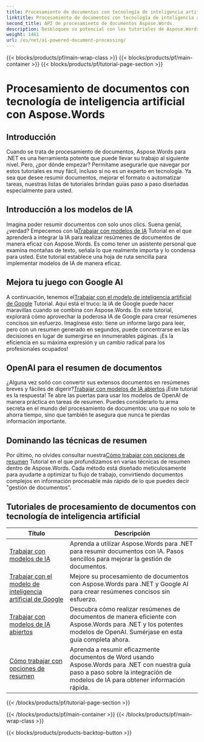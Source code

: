 ```yaml
---
title: Procesamiento de documentos con tecnología de inteligencia artificial con Aspose.Words
linktitle: Procesamiento de documentos con tecnología de inteligencia artificial
second_title: API de procesamiento de documentos Aspose.Words
description: Desbloquee su potencial con los tutoriales de Aspose.Words para .NET. Aprenda a mejorar el procesamiento de documentos con soluciones basadas en IA para obtener resultados rápidos y efectivos.
weight: 1461
url: /es/net/ai-powered-document-processing/
---
```


{{< blocks/products/pf/main-wrap-class >}}
{{< blocks/products/pf/main-container >}}
{{< blocks/products/pf/tutorial-page-section >}}

# Procesamiento de documentos con tecnología de inteligencia artificial con Aspose.Words

## Introducción

Cuando se trata de procesamiento de documentos, Aspose.Words para .NET es una herramienta potente que puede llevar su trabajo al siguiente nivel. Pero, ¿por dónde empezar? Permítame asegurarle que navegar por estos tutoriales es muy fácil, incluso si no es un experto en tecnología. Ya sea que desee resumir documentos, mejorar el formato o automatizar tareas, nuestras listas de tutoriales brindan guías paso a paso diseñadas especialmente para usted.

## Introducción a los modelos de IA

 Imagina poder resumir documentos con solo unos clics. Suena genial, ¿verdad? Empecemos con la[Trabajar con modelos de IA](./working-with-ai-model/) Tutorial en el que aprenderá a integrar la IA para realizar resúmenes de documentos de manera eficaz con Aspose.Words. Es como tener un asistente personal que examina montañas de texto, señala lo que realmente importa y lo condensa para usted. Este tutorial establece una hoja de ruta sencilla para implementar modelos de IA de manera eficaz. 

## Mejora tu juego con Google AI

 A continuación, tenemos el[Trabajar con el modelo de inteligencia artificial de Google](./working-with-google-ai-model/) Tutorial. Aquí está el truco: la IA de Google puede hacer maravillas cuando se combina con Aspose.Words. En este tutorial, explorará cómo aprovechar la poderosa IA de Google para crear resúmenes concisos sin esfuerzo. Imagínese esto: tiene un informe largo para leer, pero con un resumen generado en segundos, puede concentrarse en las decisiones en lugar de sumergirse en innumerables páginas. ¡Es la eficiencia en su máxima expresión y un cambio radical para los profesionales ocupados!

## OpenAI para el resumen de documentos

 ¿Alguna vez soñó con convertir sus extensos documentos en resúmenes breves y fáciles de digerir?[Trabajar con modelos de IA abiertos](./working-with-open-ai-model/) ¡Este tutorial es la respuesta! Te abre las puertas para usar los modelos de OpenAI de manera práctica en tareas de resumen. Puedes considerarlo tu arma secreta en el mundo del procesamiento de documentos: una que no solo te ahorra tiempo, sino que también te asegura que nunca te pierdas información importante.

## Dominando las técnicas de resumen

 Por último, no olvides consultar nuestra[Cómo trabajar con opciones de resumen](./working-with-summarize-options/) Tutorial en el que profundizamos en varias técnicas de resumen dentro de Aspose.Words. Cada método está diseñado meticulosamente para ayudarte a optimizar tu flujo de trabajo, convirtiendo documentos complejos en información procesable más rápido de lo que puedes decir "gestión de documentos". 

 ## Tutoriales de procesamiento de documentos con tecnología de inteligencia artificial
| Título | Descripción |
| --- | --- |
| [Trabajar con modelos de IA](./working-with-ai-model/) | Aprenda a utilizar Aspose.Words para .NET para resumir documentos con IA. Pasos sencillos para mejorar la gestión de documentos. |
| [Trabajar con el modelo de inteligencia artificial de Google](./working-with-google-ai-model/) | Mejore su procesamiento de documentos con Aspose.Words para .NET y Google AI para crear resúmenes concisos sin esfuerzo. |
| [Trabajar con modelos de IA abiertos](./working-with-open-ai-model/) | Descubra cómo realizar resúmenes de documentos de manera eficiente con Aspose.Words para .NET y los potentes modelos de OpenAI. Sumérjase en esta guía completa ahora. |
| [Cómo trabajar con opciones de resumen](./working-with-summarize-options/) | Aprenda a resumir eficazmente documentos de Word usando Aspose.Words para .NET con nuestra guía paso a paso sobre la integración de modelos de IA para obtener información rápida. |
{{< /blocks/products/pf/tutorial-page-section >}}

{{< /blocks/products/pf/main-container >}}
{{< /blocks/products/pf/main-wrap-class >}}

{{< blocks/products/products-backtop-button >}}
